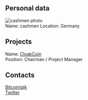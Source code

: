 ## Personal data
![cashmen photo](../people/photo/cashmen.png)  
Name:  cashmen
Location: Germany
## Projects 
Name: [CloakCoin](../projects/cloackcoin.md)  
Position: Chairman / Project Manager
## Contacts
[Bitcointalk](https://bitcointalk.org/index.php?action=profile;u=130358)   
[Twitter](https://twitter.com/c4shm3n)  
